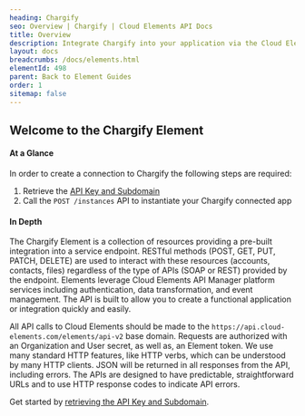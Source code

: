 ```yaml
---
heading: Chargify
seo: Overview | Chargify | Cloud Elements API Docs
title: Overview
description: Integrate Chargify into your application via the Cloud Elements APIs.
layout: docs
breadcrumbs: /docs/elements.html
elementId: 498
parent: Back to Element Guides
order: 1
sitemap: false
---
```


## Welcome to the Chargify Element


#### At a Glance

In order to create a connection to Chargify the following steps are required:

1. Retrieve the [API Key and Subdomain](chargify-endpoint-setup.html)
2. Call the `POST /instances` API to instantiate your Chargify connected app

#### In Depth

The Chargify Element is a collection of resources providing a pre-built integration into a service endpoint. RESTful methods (POST, GET, PUT, PATCH, DELETE) are used to interact with these resources (accounts, contacts, files) regardless of the type of APIs (SOAP or REST) provided by the endpoint. Elements leverage Cloud Elements API Manager platform services including authentication, data transformation, and event management.  The API is built to allow you to create a functional application or integration quickly and easily.

All API calls to Cloud Elements should be made to the `https://api.cloud-elements.com/elements/api-v2` base domain. Requests are authorized with an Organization and User secret, as well as, an Element token.  We use many standard HTTP features, like HTTP verbs, which can be understood by many HTTP clients. JSON will be returned in all responses from the API, including errors. The APIs are designed to have predictable, straightforward URLs and to use HTTP response codes to indicate API errors.

Get started by [retrieving the API Key and Subdomain](chargify-endpoint-setup.html).

